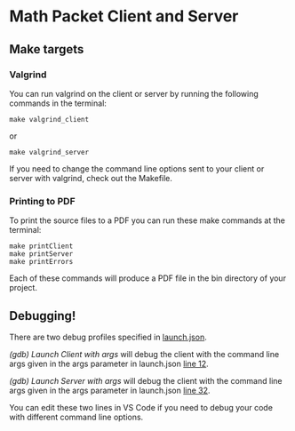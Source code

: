 # Math Packet Client and Server

## Make targets

### Valgrind
You can run valgrind on the client or server by running the following commands in the terminal:

```
make valgrind_client
```

or

```
make valgrind_server
```

If you need to change the command line options sent to your client or server with valgrind, check out the Makefile.


### Printing to PDF

To print the source files to a PDF you can run these make commands at the terminal:

```
make printClient
make printServer
make printErrors
```

Each of these commands will produce a PDF file in the bin directory of your project.

## Debugging!

There are two debug profiles specified in [launch.json](./.vscode/launch.json).

_(gdb) Launch Client with args_ will debug the client with the command line args given in the args parameter in launch.json [line 12](./.vscode/launch.json#L12).

_(gdb) Launch Server with args_ will debug the client with the command line args given in the args parameter in launch.json [line 32](./.vscode/launch.json#L32).

You can edit these two lines in VS Code if you need to debug your code with different command line options.
